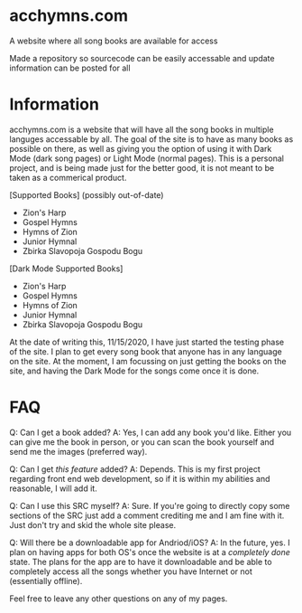# acchymns.com
A website where all song books are available for access

Made a repository so sourcecode can be easily accessable and update information can be posted for all

# Information

acchymns.com is a website that will have all the song books in multiple languges accessable by all. The goal of the site is to have as many books as possible on there, as well as giving you the option of using it with Dark Mode (dark song pages) or Light Mode (normal pages). This is a personal project, and is being made just for the better good, it is not meant to be taken as a commerical product.

[Supported Books] (possibly out-of-date)
- Zion's Harp
- Gospel Hymns
- Hymns of Zion
- Junior Hymnal
- Zbirka Slavopoja Gospodu Bogu

[Dark Mode Supported Books]
- Zion's Harp
- Gospel Hymns
- Hymns of Zion
- Junior Hymnal
- Zbirka Slavopoja Gospodu Bogu

At the date of writing this, 11/15/2020, I have just started the testing phase of the site. I plan to get every song book that anyone has in any language on the site. At the moment, I am focussing on just getting the books on the site, and having the Dark Mode for the songs come once it is done.

# FAQ

Q: Can I get a book added?
A: Yes, I can add any book you'd like. Either you can give me the book in person, or you can scan the book yourself and send me the images (preferred way).

Q: Can I get *this feature* added?
A: Depends. This is my first project regarding front end web development, so if it is within my abilities and reasonable, I will add it.

Q: Can I use this SRC myself?
A: Sure. If you're going to directly copy some sections of the SRC just add a comment crediting me and I am fine with it. Just don't try and skid the whole site please.

Q: Will there be a downloadable app for Andriod/iOS?
A: In the future, yes. I plan on having apps for both OS's once the website is at a *completely done* state. The plans for the app are to have it downloadable and be able to completely access all the songs whether you have Internet or not (essentially offline).


Feel free to leave any other questions on any of my pages.
